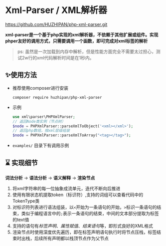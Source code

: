 # Xml-Parser / XML解析器

https://github.com/HUZHIPAN/php-xml-parser.git



**xml-parser是一个基于php实现的xml解析器，不依赖于其他扩展或组件。实现phper友好的调用方式，只需要调用一个函数，即可完成对xml标签的解析**

> ps: 虽然是一次加载到内存中解析，但是性能方面完全不需要太过担心，测试2w行的xml代码解析时间是在1秒内。

## ✨使用方法

* 推荐使用composer进行安装

  ```shell
  composer require huzhipan/php-xml-parser
  ```

* 示例

  ```php
  use xml\parser\PHPXmlParser;
  // 返回Node类实例（节点树）
  $node = PHPXmlParser::parseXmlToObject('<xml></xml>');
  // 返回php数组，按xml层级组装
  $node = PHPXmlParser::parseXmlToArray("<tag></tag>");
  ```

* `examples/` 目录下有调用示例

  

## ⌛️ 实现细节

**词法分析** ->  **语法分析** -> **语义解释** ->  **渲染节点**

1. 将xml字符串的每一位抽象成流单元，迭代不断向后推进
2. 使用有限状态机提取token（标识符）,支持的词组可以查看代码中的TokenType类
3. 对标识符列表进行语法组装，以`<`开始为一条语句的开始，`>`标识一条语句的结束，类似于编程语言中的`;`表示一条语句的结束，中间的文本部分提取为标签的text值
4. 支持的语句有*标签声明*、*属性赋值*、*结束语句*等，即形式良好的XML格式
5. 渲染节点时使用深度优先遍历，即在标签声明语句执行时将节点压栈，标签结束时出栈，后续所有声明都以栈顶节点作为父节点







